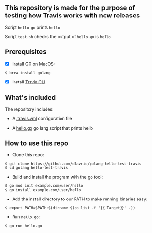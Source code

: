 ## This repository is made for the purpose of testing how Travis works with new releases

Script `hello.go` prints `hello`

Script `test.sh` checks the output of `hello.go` is `hello`

## Prerequisites

- [X] Install GO on MacOS:
```shell
$ brew install golang
```

- [X] Install [Travis CLI](https://blog.travis-ci.com/2013-01-14-new-client)

## What's included

The repository includes:

- A [.travis.yml](https://github.com/dlavric/golang-travis-release/blob/main/.travis.yml) configuration file

- A [hello.go](https://github.com/dlavric/golang-travis-release/blob/main/hello.go) go lang script that prints hello

## How to use this repo

- Clone this repo:

```shell
$ git clone https://github.com/dlavric/golang-hello-test-travis
$ cd golang-hello-test-travis
```

- Build and install the program with the go tool:
```shell
$ go mod init example.com/user/hello
$ go install example.com/user/hello
```

- Add the install directory to our PATH to make running binaries easy:
```shell
$ export PATH=$PATH:$(dirname $(go list -f '{{.Target}}' .))
```

- Run `hello.go`:
```shell
$ go run hello.go
```
